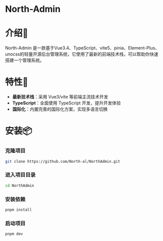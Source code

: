 # North-Admin

# 介绍📖

North-Admin 是一款基于Vue3.4、TypeScript、vite5、pinia、Element-Plus、unocss的轻量开源后台管理系统，它使用了最新的前端技术栈，可以帮助你快速搭建一个管理系统。

# 特性🚀

-   **最新技术栈**：采用 Vue3/vite 等前端主流技术开发
-   **TypeScript**：全面使用 TypeScript 开发，提升开发体验
-   **国际化**：内置完善的国际化方案，实现多语言切换

# 安装📦

### 克隆项目

```bash
git clone https://github.com/North-al/NorthAdmin.git
```

### 进入项目目录

```bash
cd NorthAdmin
```

### 安装依赖

```bash
pnpm install
```

### 启动项目

```bash
pnpm dev
```
